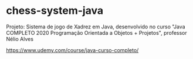 # chess-system-java

Projeto: Sistema de jogo de Xadrez em Java, desenvolvido no curso "Java COMPLETO 2020 Programação Orientada a Objetos + Projetos", professor Nélio Alves

https://www.udemy.com/course/java-curso-completo/
